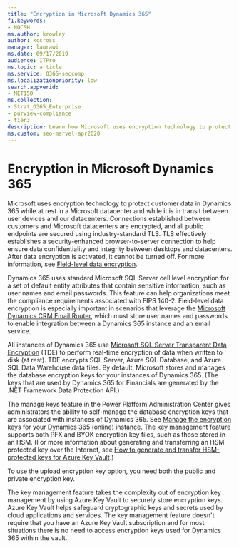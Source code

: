 ```yaml
---
title: "Encryption in Microsoft Dynamics 365"
f1.keywords:
- NOCSH
ms.author: krowley
author: kccross
manager: laurawi
ms.date: 09/17/2019
audience: ITPro
ms.topic: article
ms.service: O365-seccomp
ms.localizationpriority: low
search.appverid:
- MET150
ms.collection: 
- Strat_O365_Enterprise
- purview-compliance
- tier3
description: Learn how Microsoft uses encryption technology to protect customer data in Microsoft Dynamics 365 while at rest in a Microsoft database and while in transit.
ms.custom: seo-marvel-apr2020
---
```


# Encryption in Microsoft Dynamics 365

Microsoft uses encryption technology to protect customer data in Dynamics 365 while at rest in a Microsoft datacenter and while it is in transit between user devices and our datacenters. Connections established between customers and Microsoft datacenters are encrypted, and all public endpoints are secured using industry-standard TLS. TLS effectively establishes a security-enhanced browser-to-server connection to help ensure data confidentiality and integrity between desktops and datacenters. After data encryption is activated, it cannot be turned off. For more information, see [Field-level data encryption](/previous-versions/dynamicscrm-2016/developers-guide/dn481562(v=crm.8)).

Dynamics 365 uses standard Microsoft SQL Server cell level encryption for a set of default entity attributes that contain sensitive information, such as user names and email passwords. This feature can help organizations meet the compliance requirements associated with FIPS 140-2. Field-level data encryption is especially important in scenarios that leverage the [Microsoft Dynamics CRM Email Router](/previous-versions/dynamicscrm-2016/administering-dynamics-365/hh699800(v=crm.8)), which must store user names and passwords to enable integration between a Dynamics 365 instance and an email service.


All instances of Dynamics 365 use [Microsoft SQL Server Transparent Data Encryption](/sql/relational-databases/security/encryption/transparent-data-encryption) (TDE) to perform real-time encryption of data when written to disk (at rest). TDE encrypts SQL Server, Azure SQL Database, and Azure SQL Data Warehouse data files. By default, Microsoft stores and manages the database encryption keys for your instances of Dynamics 365. (The keys that are used by Dynamics 365 for Financials are generated by the .NET Framework Data Protection API.) 

The manage keys feature in the Power Platform Administration Center gives administrators the ability to self-manage the database encryption keys that are associated with instances of Dynamics 365. See [Manage the encryption keys for your Dynamics 365 (online) instance](/dynamics365/customer-engagement/admin/manage-encryption-keys-instance). The key management feature supports both PFX and BYOK encryption key files, such as those stored in an HSM. (For more information about generating and transferring an HSM-protected key over the Internet, see [How to generate and transfer HSM-protected keys for Azure Key Vault](/azure/key-vault/key-vault-hsm-protected-keys).) 

To use the upload encryption key option, you need both the public and private encryption key.

The key management feature takes the complexity out of encryption key management by using Azure Key Vault to securely store encryption keys. Azure Key Vault helps safeguard cryptographic keys and secrets used by cloud applications and services. The key management feature doesn't require that you have an Azure Key Vault subscription and for most situations there is no need to access encryption keys used for Dynamics 365 within the vault.
